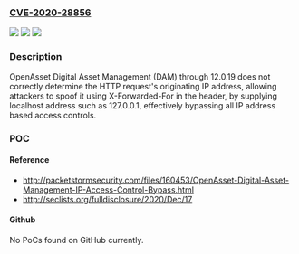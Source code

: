 ### [CVE-2020-28856](https://cve.mitre.org/cgi-bin/cvename.cgi?name=CVE-2020-28856)
![](https://img.shields.io/static/v1?label=Product&message=n%2Fa&color=blue)
![](https://img.shields.io/static/v1?label=Version&message=n%2Fa&color=blue)
![](https://img.shields.io/static/v1?label=Vulnerability&message=n%2Fa&color=brighgreen)

### Description

OpenAsset Digital Asset Management (DAM) through 12.0.19 does not correctly determine the HTTP request's originating IP address, allowing attackers to spoof it using X-Forwarded-For in the header, by supplying localhost address such as 127.0.0.1, effectively bypassing all IP address based access controls.

### POC

#### Reference
- http://packetstormsecurity.com/files/160453/OpenAsset-Digital-Asset-Management-IP-Access-Control-Bypass.html
- http://seclists.org/fulldisclosure/2020/Dec/17

#### Github
No PoCs found on GitHub currently.

